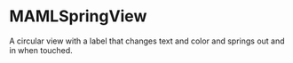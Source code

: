 MAMLSpringView
==============

A circular view with a label that changes text and color and springs out and in when touched.
